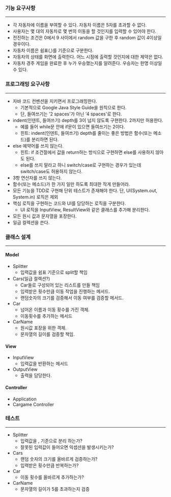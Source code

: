 ### 기능 요구사항

---
- 각 자동차에 이름을 부여할 수 있다. 자동차 이름은 5자를 초과할 수 없다.
- 사용자는 몇 대의 자동차로 몇 번의 이동을 할 것인지를 입력할 수 있어야 한다.
- 전진하는 조건은 0에서 9 사이에서 random 값을 구한 후 random 값이 4이상일 경우이다.
- 자동차 이름은 쉼표(,)를 기준으로 구분한다.
- 자동차의 상태를 화면에 출력한다. 어느 시점에 출력할 것인지에 대한 제약은 없다.
- 자동차 경주 게임을 완료한 후 누가 우승했는지를 알려준다. 우승자는 한명 이상일 수 있다.

### 프로그래밍 요구사항

---
- 자바 코드 컨벤션을 지키면서 프로그래밍한다.
  - 기본적으로 Google Java Style Guide을 원칙으로 한다.
  - 단, 들여쓰기는 '2 spaces'가 아닌 '4 spaces'로 한다.
- indent(인덴트, 들여쓰기) depth를 3이 넘지 않도록 구현한다. 2까지만 허용한다.
  - 예를 들어 while문 안에 if문이 있으면 들여쓰기는 2이다.
  - 힌트: indent(인덴트, 들여쓰기) depth를 줄이는 좋은 방법은 함수(또는 메소드)를 분리하면 된다.
- else 예약어를 쓰지 않는다.
  - 힌트: if 조건절에서 값을 return하는 방식으로 구현하면 else를 사용하지 않아도 된다.
  - else를 쓰지 말라고 하니 switch/case로 구현하는 경우가 있는데 switch/case도 허용하지 않는다.
- 3항 연산자를 쓰지 않는다.
- 함수(또는 메소드)가 한 가지 일만 하도록 최대한 작게 만들어라.
- 모든 기능을 TDD로 구현해 단위 테스트가 존재해야 한다. 단, UI(System.out, System.in) 로직은 제외
- 핵심 로직을 구현하는 코드와 UI를 담당하는 로직을 구분한다.
  - UI 로직을 InputView, ResultView와 같은 클래스를 추가해 분리한다.
- 모든 원시 값과 문자열을 포장한다.
- 일급 컬렉션을 쓴다.

### 클래스 설계

---
#### Model
- Splitter
  - 입력값을 쉼표 기준으로 split할 책임
- Cars(일급 컬렉션?)
  - Car들로 구성되어 있는 리스트를 만들 책임
  - 입력받은 횟수만큼 이동 작업을 진행하는 메서드.
  - 랜덤숫자의 크기를 검증해서 이동 여부를 검증할 메서드.
- Car
  - 넘어온 이름과 이동 횟수를 가진 객체.
  - 이동횟수를 추가하는 메서드
- CarName
  - 원시값 포장을 위한 객체.
  - 문자열의 길이를 검증할 책임.

#### View
- InputView 
  - 입력값을 반환하는 메서드
- OutputView
  - 출력을 담당한다.

#### Controller
- Application
- Cargame Controller


### 테스트

---
- Splitter
  - 입력값을 , 기준으로 분리 하는가?
  - 잘못된 입력값이 들어오면 익셉션을 발생시키는가?
- Cars
  - 랜덤 숫자의 크기를 올바르게 검증하는가?
  - 입력받은 횟수만큼 반복하는가?
- Car
  - 이동 횟수를 올바르게 추가하는가?
- CarName
  - 문자열의 길이가 5를 초과하는지 검증